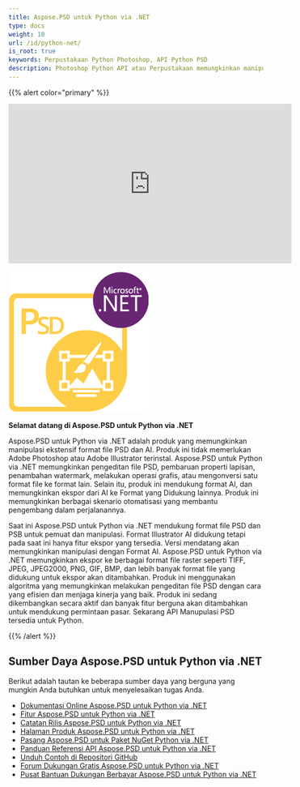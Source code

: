 ```yaml
---
title: Aspose.PSD untuk Python via .NET
type: docs
weight: 10
url: /id/python-net/
is_root: true
keywords: Perpustakaan Python Photoshop, API Python PSD
description: Photoshop Python API atau Perpustakaan memungkinkan manipulasi ekstensif format file PSD. Tidak memerlukan Adobe Photoshop terinstal dan mendukung format file PSD, PSB, dan AI untuk memuat, memanipulasi, dan mengonversi ke berbagai format file raster seperti TIFF, JPEG, JPEG2000, PNG, GIF, dan BMP.
---
```


{{% alert color="primary" %}} 

<iframe width="560" height="315" src="https://www.youtube.com/embed/B2Q3KOt4zQs?si=IMf0ZdirTw9BtPwe" title="YouTube video player" frameborder="0" allow="accelerometer; autoplay; clipboard-write; encrypted-media; gyroscope; picture-in-picture; web-share" referrerpolicy="strict-origin-when-cross-origin" allowfullscreen></iframe>

**![Logo Produk Aspose.PSD untuk Python via .NET](home_1.png)**

**Selamat datang di Aspose.PSD untuk Python via .NET**

Aspose.PSD untuk Python via .NET adalah produk yang memungkinkan manipulasi ekstensif format file PSD dan AI. Produk ini tidak memerlukan Adobe Photoshop atau Adobe Illustrator terinstal. Aspose.PSD untuk Python via .NET memungkinkan pengeditan file PSD, pembaruan properti lapisan, penambahan watermark, melakukan operasi grafis, atau mengonversi satu format file ke format lain. Selain itu, produk ini mendukung format AI, dan memungkinkan ekspor dari AI ke Format yang Didukung lainnya. Produk ini memungkinkan berbagai skenario otomatisasi yang membantu pengembang dalam perjalanannya.

Saat ini Aspose.PSD untuk Python via .NET mendukung format file PSD dan PSB untuk pemuat dan manipulasi. Format Illustrator AI didukung tetapi pada saat ini hanya fitur ekspor yang tersedia. Versi mendatang akan memungkinkan manipulasi dengan Format AI. Aspose.PSD untuk Python via .NET memungkinkan ekspor ke berbagai format file raster seperti TIFF, JPEG, JPEG2000, PNG, GIF, BMP, dan lebih banyak format file yang didukung untuk ekspor akan ditambahkan. Produk ini menggunakan algoritma yang memungkinkan melakukan pengeditan file PSD dengan cara yang efisien dan menjaga kinerja yang baik. Produk ini sedang dikembangkan secara aktif dan banyak fitur berguna akan ditambahkan untuk mendukung permintaan pasar. Sekarang API Manupulasi PSD tersedia untuk Python.

{{% /alert %}} 



## **Sumber Daya Aspose.PSD untuk Python via .NET**

Berikut adalah tautan ke beberapa sumber daya yang berguna yang mungkin Anda butuhkan untuk menyelesaikan tugas Anda.

- [Dokumentasi Online Aspose.PSD untuk Python via .NET](/psd/id/python-net/)
- [Fitur Aspose.PSD untuk Python via .NET](/psd/id/python-net/features/)
- [Catatan Rilis Aspose.PSD untuk Python via .NET](/psd/id/python-net/release-notes/)
- [Halaman Produk Aspose.PSD untuk Python via .NET](https://products.aspose.com/psd/python-net)
- [Pasang Aspose.PSD untuk Paket NuGet Python via .NET](https://pypi.org/project/aspose-psd/)
- [Panduan Referensi API Aspose.PSD untuk Python via .NET](https://reference.aspose.com/psd/python-net)
- [Unduh Contoh di Repositori GitHub](https://github.com/aspose-psd/Aspose.PSD-for-Python-Net)
- [Forum Dukungan Gratis Aspose.PSD untuk Python via .NET](https://forum.aspose.com/c/psd)
- [Pusat Bantuan Dukungan Berbayar Aspose.PSD untuk Python via .NET](https://helpdesk.aspose.com/)

